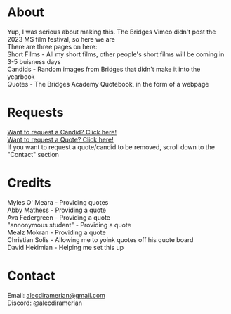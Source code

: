#  About
Yup, I was serious about making this. The Bridges Vimeo didn't post the 2023 MS film festival, so here we are<br>
There are three pages on here:<br>
Short Films - All my short films, other people's short films will be coming in 3-5 buisness days<br>
Candids - Random images from Bridges that didn't make it into the yearbook<br>
Quotes - The Bridges Academy Quotebook, in the form of a webpage
# Requests
[Want to request a Candid? Click here!]<br>
[Want to request a Quote? Click here!]<br>
If you want to request a quote/candid to be removed, scroll down to the "Contact" section<br>
# Credits
Myles O' Meara - Providing quotes<br>
Abby Mathess - Providing a quote<br>
Ava Federgreen - Providing a quote<br>
"annonymous student" - Providing a quote<br>
Mealz Mokran - Providing a quote<br>
Christian Solis - Allowing me to yoink quotes off his quote board<br>
David Hekimian - Helping me set this up
# Contact
Email: alecdiramerian@gmail.com<br>
Discord: @alecdiramerian

[want to request a candid? click here!]: https://forms.gle/z2F7er1nemraYQyr6
[want to request a quote? click here!]: https://forms.gle/FW84K2qrrsttKQ1A9